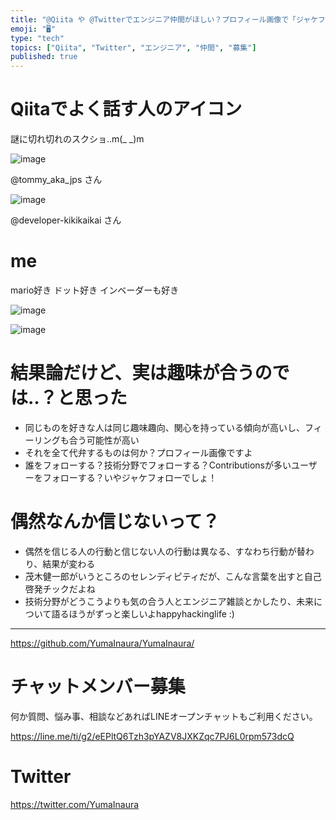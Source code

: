 ```yaml
---
title: "@Qiita や @Twitterでエンジニア仲間がほしい？プロフィール画像で「ジャケフォロー」はいかが？"
emoji: "🖥"
type: "tech"
topics: ["Qiita", "Twitter", "エンジニア", "仲間", "募集"]
published: true
---
```


# Qiitaでよく話す人のアイコン

謎に切れ切れのスクショ‥m(_ _)m

![image](https://user-images.githubusercontent.com/13635059/50569964-d8dd3f80-0db9-11e9-96c8-0a4d1b3a443a.png)

@tommy_aka_jps さん

![image](https://user-images.githubusercontent.com/13635059/50569966-e1357a80-0db9-11e9-9533-878115891ae6.png)

@developer-kikikaikai さん

# me

mario好き
ドット好き
インベーダーも好き

![image](https://user-images.githubusercontent.com/13635059/50569960-bba87100-0db9-11e9-94c6-d2f0c878e45a.png)

![image](https://user-images.githubusercontent.com/13635059/50569987-04145e80-0dbb-11e9-90f5-6d1931acbba4.png)


# 結果論だけど、実は趣味が合うのでは‥？と思った

- 同じものを好きな人は同じ趣味趣向、関心を持っている傾向が高いし、フィーリングも合う可能性が高い
- それを全て代弁するものは何か？プロフィール画像ですよ
- 誰をフォローする？技術分野でフォローする？Contributionsが多いユーザーをフォローする？いやジャケフォローでしょ！

# 偶然なんか信じないって？

- 偶然を信じる人の行動と信じない人の行動は異なる、すなわち行動が替わり、結果が変わる
- 茂木健一郎がいうところのセレンディピティだが、こんな言葉を出すと自己啓発チックだよね
- 技術分野がどうこうよりも気の合う人とエンジニア雑談とかしたり、未来について語るほうがずっと楽しいよhappyhackinglife :)


---

https://github.com/YumaInaura/YumaInaura/








<!-- Update From Qiita API -->

# チャットメンバー募集


何か質問、悩み事、相談などあればLINEオープンチャットもご利用ください。

https://line.me/ti/g2/eEPltQ6Tzh3pYAZV8JXKZqc7PJ6L0rpm573dcQ





# Twitter


https://twitter.com/YumaInaura


<!-- Update From Qiita API -->


